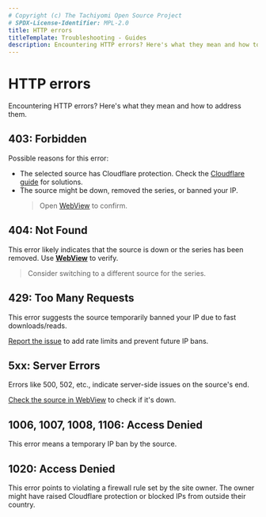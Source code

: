 ```yaml
---
# Copyright (c) The Tachiyomi Open Source Project
# SPDX-License-Identifier: MPL-2.0
title: HTTP errors
titleTemplate: Troubleshooting - Guides
description: Encountering HTTP errors? Here's what they mean and how to address them.
---
```


# HTTP errors
Encountering HTTP errors? Here's what they mean and how to address them.

## 403: Forbidden
Possible reasons for this error:
- The selected source has Cloudflare protection. Check the [Cloudflare guide](/docs/guides/troubleshooting#cloudflare) for solutions.
- The source might be down, removed the series, or banned your IP.
  > Open [WebView](/docs/guides/troubleshooting#accessing-websites-via-webview) to confirm.

## 404: Not Found
This error likely indicates that the source is down or the series has been removed. 
Use [**WebView**](/docs/guides/troubleshooting#accessing-websites-via-webview) to verify.
  > Consider switching to a different source for the series.

## 429: Too Many Requests
This error suggests the source temporarily banned your IP due to fast downloads/reads.

[Report the issue](https://github.com/komikku-repo/komikku-extensions/issues/new/choose) to add rate limits and prevent future IP bans.

## 5xx: Server Errors
Errors like 500, 502, etc., indicate server-side issues on the source's end.

[Check the source in WebView](/docs/guides/troubleshooting#accessing-websites-via-webview) to check if it's down.

## 1006, 1007, 1008, 1106: Access Denied
This error means a temporary IP ban by the source.

## 1020: Access Denied
This error points to violating a firewall rule set by the site owner.
The owner might have raised Cloudflare protection or blocked IPs from outside their country.
